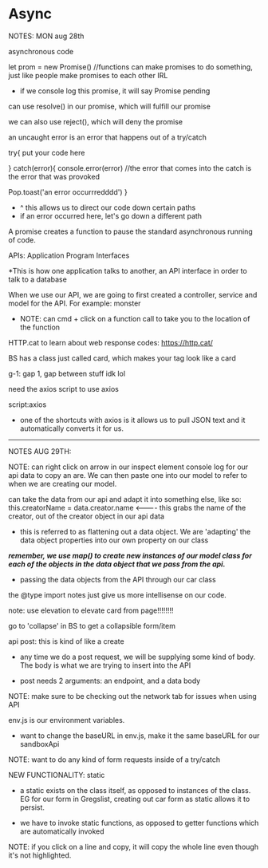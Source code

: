 # Async


NOTES: MON aug 28th


asynchronous code

let prom = new Promise()    //functions can make promises to do something, just like people make promises to each other IRL

* if we console log this promise, it will say Promise pending

can use resolve() in our promise, which will fulfill our promise

we can also use reject(), which will deny the promise

an uncaught error is an error that happens out of a try/catch

try{
  put your code here

} catch(error){
  console.error(error)
  //the error that comes into the catch is the error that was provoked

  Pop.toast('an error occurrredddd')
}

*   ^ this allows us to direct our code down certain paths
* if an error occurred here, let's go down a different path

A promise creates a function to pause the standard asynchronous running of code.


APIs: Application Program Interfaces

*This is how one application talks to another, an API interface in order to talk to a database

When we use our API, we are going to first created a controller, service and model for the API. For example: monster

* NOTE: can cmd + click on a function call to take you to the location of the function

HTTP.cat to learn about web response codes: https://http.cat/

BS has a class just called card, which makes your tag look like a card

g-1: gap 1, gap between stuff idk lol


need the axios script to use axios

script:axios

* one of the shortcuts with axios is it allows us to pull JSON text and it automatically converts it for us.




-----------

NOTES AUG 29TH:

NOTE: can right click on arrow in our inspect element console log for our api data to copy an are. We can then paste one into our model to refer to when we are creating our model.

can take the data from our api and adapt it into something else, like so: this.creatorName = data.creator.name <---- this grabs the name of the creator, out of the creator object in our api data

* this is referred to as flattening out a data object. We are 'adapting' the data object properties into our own property on our class

***remember, we use map() to create new instances of our model class for each of the objects in the data object that we pass from the api.***

* passing the data objects from the API through our car class

the @type import notes just give us more intellisense on our code.

note: use elevation to elevate card from page!!!!!!!!

go to 'collapse' in BS to get a collapsible form/item

api post: this is kind of like a create

* any time we do a post request, we will be supplying some kind of body. The body is what we are trying to insert into the API

* post needs 2 arguments: an endpoint, and a data body


NOTE: make sure to be checking out the network tab for issues when using API

env.js is our environment variables.

* want to change the baseURL in env.js, make it the same baseURL for our sandboxApi

NOTE: want to do any kind of form requests inside of a try/catch 

NEW FUNCTIONALITY: static

* a static exists on the class itself, as opposed to instances of the class. EG for our form in Gregslist, creating out car form as static allows it to persist.

* we have to invoke static functions, as opposed to getter functions which are automatically invoked

NOTE: if you click on a line and copy, it will copy the whole line even though it's not highlighted.

